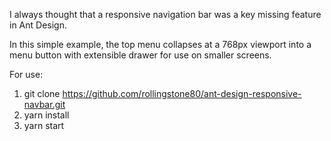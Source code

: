 I always thought that a responsive navigation bar was a key missing feature in Ant Design.

In this simple example, the top menu collapses at a 768px viewport into a menu button with extensible drawer for use on smaller screens.

For use:
1) git clone https://github.com/rollingstone80/ant-design-responsive-navbar.git
2) yarn install
3) yarn start